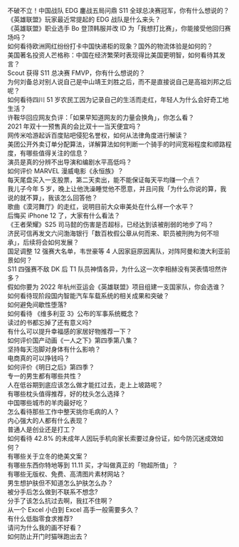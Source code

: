 不破不立！中国战队 EDG 鏖战五局问鼎 S11 全球总决赛冠军，你有什么想说的？  
《英雄联盟》玩家最近常提起的 EDG 战队是什么来头？  
《英雄联盟》职业选手 Bo 登顶韩服并改 ID 为「我想打比赛」，你能接受他回归赛场吗？  
如何看待欧洲网红纷纷打卡中国快递柜的现象？国外的物流体验是如何的？  
美国著名投资人芒格称：中国在经济繁荣时表现得比美国更明智，如何看待其发言？  
Scout 获得 S11 总决赛 FMVP，你有什么想说的？  
为何刘备总对别人说自己是中山靖王刘胜之后，而不是直接说自己是高祖刘邦之后呢？  
如何看待四川 51 岁农民工因为记录自己的生活而走红，年轻人为什么会好奇工地生活？  
许鞍华回应网友负评：「如果早知道网友的力量会换角」，你怎么看？  
2021 年双十一预售真的会比双十一当天便宜吗？  
网传米哈游起诉百度贴吧侵犯名誉权，如何从法律角度进行解读？  
美团公开外卖订单分配算法，详解算法如何判断一个骑手的时间宽裕程度和顺路程度，有哪些值得关注的信息？  
演员是真的分辨不出导演和编剧水平高低吗？  
如何评价 MARVEL 漫威电影《永恒族》？  
每天尾盘买入一支股票，第二天卖出，能不能保证每天平均赚一个点？  
我儿子今年 5 岁，晚上让他洗澡睡觉他不愿意，并且问我「为什么你说的算，我说的就不算」，我该怎么回答他？  
歌曲《漠河舞厅》的走红，说明目前大众审美处在什么样一个水平？  
后悔买 iPhone 12 了，大家有什么看法？  
《王者荣耀》S25 司马懿的伤害是否超标，已经达到该被削弱的地步了吗？  
济民可信再发文六问渤海银行「数百枚假公章从何而来、职员被刑拘为何不坦承」，后续将会如何发展？  
国足调整 12 强赛大名单，韦世豪等 4 人因家庭原因离队，对阵阿曼和澳大利亚前景如何？  
S11 四强赛不敌 DK 后 T1 队员神情各异，为什么这一次李相赫没有哭表情坦然许多？  
假如你要为 2022 年杭州亚运会《英雄联盟》项目组建一支国家队，你会选谁？  
如何看待现阶段国内智能汽车车载系统的相关成果和突破？  
如何避免间歇性堕落?  
如何看待 《维多利亚 3》公布的军事系统概念？  
读过的书都忘掉了还有意义吗?  
有什么可以提升幸福感的家居好物推荐一下？  
如何评价国产动画《一人之下》第四季第八集？  
坚持每天泡脚对身体有什么影响？  
电商真的可以挣钱吗？  
如何评价《明日之后》第四季？  
专一的男生都有哪些共性？  
人在低谷期到底应该怎么做才能扛过去，走上上坡路呢？  
有哪些枕头值得推荐，好的枕头怎么选择？  
中国哪些城市的羊肉最好吃？  
怎么看待那些工作中整天挑你毛病的人？  
内心强大的人都有什么表现？  
普通人是创业还是打工？  
如何看待 42.8% 的未成年人因玩手机向家长索要过身份证，如今防沉迷成效如何？  
有哪些关于立冬的绝美文案？  
有哪些东西你特地等到 11.11 买，才叫做真正的「物超所值」？  
有哪些无版权、免费、高清图片素材网站？  
男生想护肤但不知道怎么护肤怎么办？  
被分手后怎么做到不联系不想念?  
分手了该怎么抗过去啊，我扛不住啊？  
从一个 Excel 小白到 Excel 高手一般需要多久？  
有什么低脂零食求推荐?  
请问为什么我的画不好看？  
如何防止开门时猫咪跑出去？  
